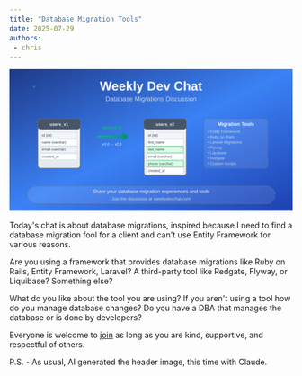 ```yaml
---
title: "Database Migration Tools"
date: 2025-07-29
authors:
 - chris
---
```

![header](header.svg)

Today's chat is about database migrations, inspired because I need to find a database migration fool for a client and can't use Entity Framework for various reasons.

Are you using a framework that provides database migrations like Ruby on Rails, Entity Framework, Laravel? A third-party tool like Redgate, Flyway, or Liquibase?  Something else?

What do you like about the tool you are using?  If you aren't using a tool how do you manage database changes?  Do you have a DBA that manages the database or is done by developers?

Everyone is welcome to [join](https://weeklydevchat.com/join/) as long as you are kind, supportive, and respectful of others.

P.S. - As usual, AI generated the header image, this time with Claude.
